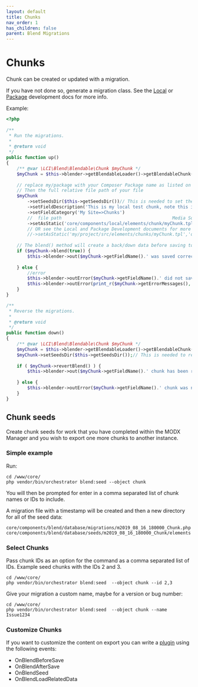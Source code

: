 ```yaml
---
layout: default
title: Chunks
nav_order: 1
has_children: false
parent: Blend Migrations
---
```

# Chunks

Chunk can be created or updated with a migration. 

If you have not done so, generate a migration class. See the [Local](../local-development.md) or 
[Package](../package-development.md) development docs for more info.

Example:

```php
<?php
    
/**
 * Run the migrations.
 *
 * @return void
 */
public function up()
{
    /** @var \LCI\Blend\Blendable\Chunk $myChunk */
    $myChunk = $this->blender->getBlendableLoader()->getBlendableChunk('myChunk');
    
    // replace my/package with your Composer Package name as listed on your composer.json file
    // Then the full relative file path of your file
    $myChunk
        ->setSeedsDir($this->getSeedsDir())// This is needed to set the down() data
        ->setFieldDescription('This is my local test chunk, note this is limited to 255 or something')
        ->setFieldCategory('My Site=>Chunks')
        //  file path                                          Media Source name, assuming you do not change the default MODX file system media source:
        ->setAsStatic('core/components/local/elements/chunk/myChunk.tpl', 'filesystem');
        // OR see the Local and Package Development documents for more info
        //->setAsStatic('my/project/src/elements/chunks/myChunk.tpl','orchestrator');
    
    // The blend() method will create a back/down data before saving to allow for easy revert with the revertBlend method
    if ($myChunk->blend(true)) {
        $this->blender->out($myChunk->getFieldName().' was saved correctly');
    
    } else {
        //error
        $this->blender->outError($myChunk->getFieldName().' did not save correctly ');
        $this->blender->outError(print_r($myChunk->getErrorMessages(), true), \LCI\Blend\Blender::VERBOSITY_DEBUG);
    }
}

/**
 * Reverse the migrations.
 *
 * @return void
 */
public function down()
{
    /** @var \LCI\Blend\Blendable\Chunk $myChunk */
    $myChunk = $this->blender->getBlendableLoader()->getBlendableChunk('myChunk');
    $myChunk->setSeedsDir($this->getSeedsDir());// This is needed to retrieve the down data
    
    if ( $myChunk->revertBlend() ) {
        $this->blender->out($myChunk->getFieldName().' chunk has been reverted to '.$this->getSeedsDir());
    
    } else {
        $this->blender->outError($myChunk->getFieldName().' chunk was not reverted');
    }
}
```

## Chunk seeds

Create chunk seeds for work that you have completed within the MODX Manager and you wish to export one more chunks
to another instance.

### Simple example

Run:
```
cd /www/core/
php vendor/bin/orchestrator blend:seed --object chunk
```  
You will then be prompted for enter in a comma separated list of chunk names or IDs to include.

A migration file with a timestamp will be created and then a new directory for all of the seed data:
```
core/components/blend/database/migrations/m2019_08_16_180000_Chunk.php
core/components/blend/database/seeds/m2019_08_16_180000_Chunk/elements
```

### Select Chunks

Pass chunk IDs as an option for the command as a comma separated list of IDs. Example seed chunks with the IDs 2 and 3.
```
cd /www/core/
php vendor/bin/orchestrator blend:seed  --object chunk --id 2,3
```

Give your migration a custom name, maybe for a version or bug number:  
```
cd /www/core/
php vendor/bin/orchestrator blend:seed  --object chunk --name Issue1234
```

### Customize Chunks

If you want to customize the content on export you can write a 
[plugin](https://docs.modx.com/revolution/2.x/developing-in-modx/basic-development/plugins) using the following events:

 - OnBlendBeforeSave
 - OnBlendAfterSave
 - OnBlendSeed
 - OnBlendLoadRelatedData
